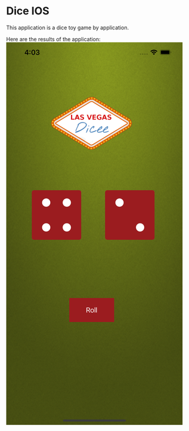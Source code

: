 # Dice IOS

This application is a dice toy game by application.

Here are the results of the application:
![Image of Quiz Tokoh Dunia](https://github.com/hafizewp22/dice-ios/blob/main/Simulator%20Screen%20Shot%20-%20iPhone%2013%20Pro%20Max%20-%202022-02-16%20at%2016.03.45.png)
